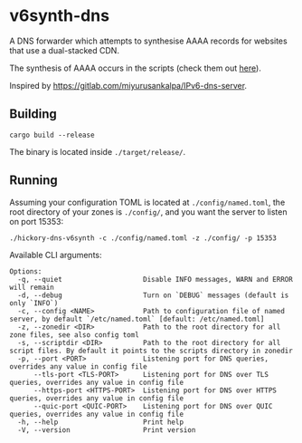 # v6synth-dns

A DNS forwarder which attempts to synthesise AAAA records for websites that use a
dual-stacked CDN.

The synthesis of AAAA occurs in the scripts (check them out [here](./config/scripts)).

Inspired by https://gitlab.com/miyurusankalpa/IPv6-dns-server.

## Building

```
cargo build --release
```

The binary is located inside `./target/release/`.

## Running

Assuming your configuration TOML is located at `./config/named.toml`,
the root directory of your zones is `./config/`, and you want the server
to listen on port 15353:

```
./hickory-dns-v6synth -c ./config/named.toml -z ./config/ -p 15353
```

Available CLI arguments:

```
Options:
  -q, --quiet                    Disable INFO messages, WARN and ERROR will remain
  -d, --debug                    Turn on `DEBUG` messages (default is only `INFO`)
  -c, --config <NAME>            Path to configuration file of named server, by default `/etc/named.toml` [default: /etc/named.toml]
  -z, --zonedir <DIR>            Path to the root directory for all zone files, see also config toml
  -s, --scriptdir <DIR>          Path to the root directory for all script files. By default it points to the scripts directory in zonedir
  -p, --port <PORT>              Listening port for DNS queries, overrides any value in config file
      --tls-port <TLS-PORT>      Listening port for DNS over TLS queries, overrides any value in config file
      --https-port <HTTPS-PORT>  Listening port for DNS over HTTPS queries, overrides any value in config file
      --quic-port <QUIC-PORT>    Listening port for DNS over QUIC queries, overrides any value in config file
  -h, --help                     Print help
  -V, --version                  Print version
```

